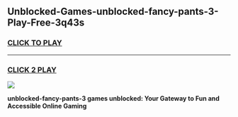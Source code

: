 
## Unblocked-Games-unblocked-fancy-pants-3-Play-Free-3q43s
<h3>
<a href="https://premium76.site?title=unblocked-fancy-pants-3&ref=19M">CLICK TO PLAY</a></h3>
<hr>

<h3>
<a href="https://premium76.site?title=unblocked-fancy-pants-3&ref=19M">CLICK 2 PLAY</a>
  
</h3>

<a href="https://premium76.site?title=unblocked-fancy-pants-3&ref=19M"><img src="https://clearcache.store/games.png"></a>


**unblocked-fancy-pants-3 games unblocked: Your Gateway to Fun and Accessible Online Gaming**
